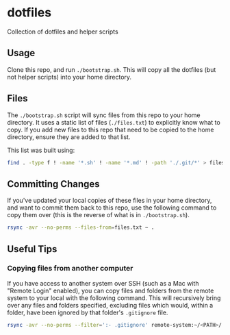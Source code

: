# dotfiles

Collection of dotfiles and helper scripts

## Usage

Clone this repo, and run `./bootstrap.sh`. This will copy all the dotfiles (but not helper scripts) into your home directory.

## Files

The `./bootstrap.sh` script will sync files from this repo to your home directory. It uses a static list of files (`./files.txt`) to explicitly know what to copy. If you add new files to this repo that need to be copied to the home directory, ensure they are added to that list.

This list was built using:

```sh
find . -type f ! -name '*.sh' ! -name '*.md' ! -path './.git/*' > files.txt
```

## Committing Changes

If you've updated your local copies of these files in your home directory, and want to commit them back to this repo, use the following command to copy them over (this is the reverse of what is in `./bootstrap.sh`).

```sh
rsync -avr --no-perms --files-from=files.txt ~ .
```

## Useful Tips

### Copying files from another computer

If you have access to another system over SSH (such as a Mac with "Remote Login" enabled), you can copy files and folders from the remote system to your local with the following command. This will recursively bring over any files and folders specified, excluding files which would, within a folder, have been ignored by that folder's `.gitignore` file.

```sh
rsync -avr --no-perms --filter=':- .gitignore' remote-system:~/<PATH>/ ~/<PATH>
```
